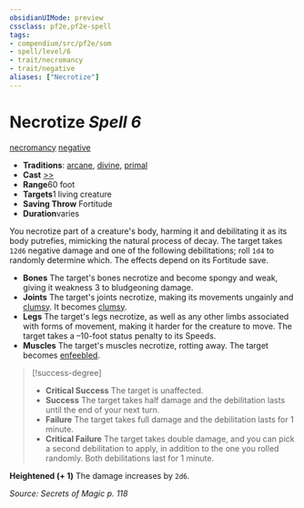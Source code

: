 ```yaml
---
obsidianUIMode: preview
cssclass: pf2e,pf2e-spell
tags:
- compendium/src/pf2e/som
- spell/level/6
- trait/necromancy
- trait/negative
aliases: ["Necrotize"]
---
```

# Necrotize *Spell 6*   
[necromancy](../../rules/traits/necromancy.md)  [negative](../../rules/traits/negative.md)  

- **Traditions**: [arcane](../../rules/traits/arcane.md), [divine](../../rules/traits/divine.md), [primal](../../rules/traits/primal.md)
- **Cast** [>>](../../rules/core-rulebook/chapter-9-playing-the-game.md#Actions "Two-Action") 
- **Range**60 foot
- **Targets**1 living creature
- **Saving Throw** Fortitude
- **Duration**varies

You necrotize part of a creature's body, harming it and debilitating it as its body putrefies, mimicking the natural process of decay. The target takes `12d6` negative damage and one of the following debilitations; roll `1d4` to randomly determine which. The effects depend on its Fortitude save.

- **Bones** The target's bones necrotize and become spongy and weak, giving it weakness 3 to bludgeoning damage.
- **Joints** The target's joints necrotize, making its movements ungainly and [clumsy](../../rules/conditions.md#Clumsy). It becomes [clumsy](../../rules/conditions.md#Clumsy).
- **Legs** The target's legs necrotize, as well as any other limbs associated with forms of movement, making it harder for the creature to move. The target takes a –10-foot status penalty to its Speeds.
- **Muscles** The target's muscles necrotize, rotting away. The target becomes [enfeebled](../../rules/conditions.md#Enfeebled).

> [!success-degree] 
> - **Critical Success** The target is unaffected.
> - **Success** The target takes half damage and the debilitation lasts until the end of your next turn.
> - **Failure** The target takes full damage and the debilitation lasts for 1 minute.
> - **Critical Failure** The target takes double damage, and you can pick a second debilitation to apply, in addition to the one you rolled randomly. Both debilitations last for 1 minute.

**Heightened (+ 1)** The damage increases by `2d6`.

*Source: Secrets of Magic p. 118*